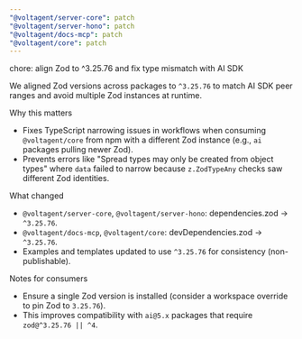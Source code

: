 ```yaml
---
"@voltagent/server-core": patch
"@voltagent/server-hono": patch
"@voltagent/docs-mcp": patch
"@voltagent/core": patch
---
```


chore: align Zod to ^3.25.76 and fix type mismatch with AI SDK

We aligned Zod versions across packages to `^3.25.76` to match AI SDK peer ranges and avoid multiple Zod instances at runtime.

Why this matters

- Fixes TypeScript narrowing issues in workflows when consuming `@voltagent/core` from npm with a different Zod instance (e.g., `ai` packages pulling newer Zod).
- Prevents errors like "Spread types may only be created from object types" where `data` failed to narrow because `z.ZodTypeAny` checks saw different Zod identities.

What changed

- `@voltagent/server-core`, `@voltagent/server-hono`: dependencies.zod → `^3.25.76`.
- `@voltagent/docs-mcp`, `@voltagent/core`: devDependencies.zod → `^3.25.76`.
- Examples and templates updated to use `^3.25.76` for consistency (non-publishable).

Notes for consumers

- Ensure a single Zod version is installed (consider a workspace override to pin Zod to `3.25.76`).
- This improves compatibility with `ai@5.x` packages that require `zod@^3.25.76 || ^4`.
